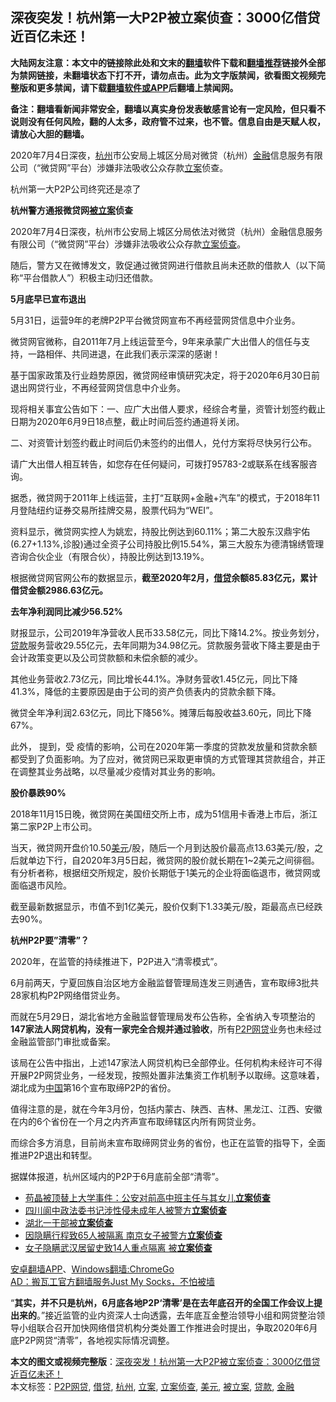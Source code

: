  <h2>深夜突发！杭州第一大P2P被立案侦查：3000亿借贷近百亿未还！</h2> <p class="notice"><b>大陆网友注意：本文中的链接除此处和文末的<a href="https://github.com/bannedbook/fanqiang" >翻墙</a>软件下载和<a href="https://github.com/killgcd/justmysocks/blob/master/README.md">翻墙推荐</a>链接外全部为禁网链接，未翻墙状态下打不开，请勿点击。此为文字版禁闻，欲看图文视频完整版和更多禁闻，请下载<a href="https://github.com/bannedbook/fanqiang">翻墙软件或APP</a>后翻墙上禁闻网。</p><p>备注：翻墙看新闻非常安全，翻墙以真实身份发表敏感言论有一定风险，但只看不说则没有任何风险，翻的人太多，政府管不过来，也不管。信息自由是天赋人权，请放心大胆的翻墙。</b></p>  <div class="entry"> <p>2020年7月4日深夜，<a href="https://www.bannedbook.org/bnews/tag/%e6%9d%ad%e5%b7%9e/" class="st_tag internal_tag" rel="tag" title="标签 杭州 下的日志">杭州</a>市公安局上城区分局对微贷（杭州）<a href="https://www.bannedbook.org/bnews/tag/%E9%87%91%E8%9E%8D/" class="st_tag internal_tag" rel="tag" title="标签 金融 下的日志">金融</a>信息服务有限公司（“微贷网”平台）涉嫌非法吸收公众存款<a href="https://www.bannedbook.org/bnews/tag/%E7%AB%8B%E6%A1%88/" class="st_tag internal_tag" rel="tag" title="标签 立案 下的日志">立案</a>侦查。</p> <p>杭州第一大P2P公司终究还是凉了</p> <p><strong>杭州警方通报微贷网<a href="https://www.bannedbook.org/bnews/tag/%E8%A2%AB%E7%AB%8B%E6%A1%88/" class="st_tag internal_tag" rel="tag" title="标签 被立案 下的日志">被立案</a>侦查</strong></p> <p>2020年7月4日深夜，杭州市公安局上城区分局依法对微贷（杭州）金融信息服务有限公司（“微贷网”平台）涉嫌非法吸收公众存款<a href="https://www.bannedbook.org/bnews/tag/%E7%AB%8B%E6%A1%88%E4%BE%A6%E6%9F%A5/" class="st_tag internal_tag" rel="tag" title="标签 立案侦查 下的日志">立案侦查</a>。</p> <p>随后，警方又在微博发文，敦促通过微贷网进行借款且尚未还款的借款人（以下简称“平台借款人”）积极主动归还借款。</p> <p><strong>5月底早已宣布退出</strong></p> <p>5月31日，运营9年的老牌P2P平台微贷网宣布不再经营网贷信息中介业务。</p> <p>微贷网官微称，自2011年7月上线运营至今，9年来承蒙广大出借人的信任与支持，一路相伴、共同进退，在此我们表示深深的感谢！</p>  <p>基于国家政策及行业趋势原因，微贷网经审慎研究决定，将于2020年6月30日前退出网贷行业，不再经营网贷信息中介业务。</p> <p>现将相关事宜公告如下：一、应广大出借人要求，经综合考量，资管计划签约截止日期为2020年6月9日18点整，截止时间后签约通道将关闭。</p> <p>二、对资管计划签约截止时间后仍未签约的出借人，兑付方案将尽快另行公布。</p> <p>请广大出借人相互转告，如您存在任何疑问，可拨打95783-2或联系在线客服咨询。</p> <p>据悉，微贷网于2011年上线运营，主打“互联网+金融+汽车”的模式，于2018年11月登陆纽约证券交易所挂牌交易，股票代码为“WEI”。</p> <p>资料显示，微贷网实控人为姚宏，持股比例达到60.11%；第二大股东汉鼎宇佑(6.27+1.13%,诊股)通过全资子公司持股比例15.54%，第三大股东为德清锦绣管理咨询合伙企业（有限合伙），持股比例达到13.19%。</p> <p>根据微贷网官网公布的数据显示，<strong>截至2020年2月，<a href="https://www.bannedbook.org/bnews/tag/%E5%80%9F%E8%B4%B7/" class="st_tag internal_tag" rel="tag" title="标签 借贷 下的日志">借贷</a>余额85.83亿元，累计借贷金额2986.63亿元。</strong></p> <p><strong>去年净利润同比减少56.52%</strong></p>  <p>财报显示，公司2019年净营收人民币33.58亿元，同比下降14.2%。按业务划分，<a href="https://www.bannedbook.org/bnews/tag/%E8%B4%B7%E6%AC%BE/" class="st_tag internal_tag" rel="tag" title="标签 贷款 下的日志">贷款</a>服务营收29.55亿元，去年同期为34.98亿元。贷款服务营收下降主要是由于会计政策变更以及公司贷款额和未偿余额的减少。</p> <p>其他业务营收2.73亿元，同比增长44.1%。净财务营收1.45亿元，同比下降41.3%，降低的主要原因是由于公司的资产负债表内的贷款余额下降。</p> <p>微贷全年净利润2.63亿元，同比下降56%。摊薄后每股收益3.60元，同比下降67%。</p> <p>此外， 提到，受 疫情的影响，公司在2020年第一季度的贷款发放量和贷款余额都受到了负面影响。为了应对，微贷网已采取更审慎的方式管理其贷款组合，并正在调整其业务战略，以尽量减少疫情对其业务的影响。</p> <p><strong>股价暴跌90%</strong></p> <p>2018年11月15日晚，微贷网在美国纽交所上市，成为51信用卡香港上市后，浙江第二家P2P上市公司。</p> <p>当天，微贷网开盘价10.50<a href="https://www.bannedbook.org/bnews/tag/%e7%be%8e%e5%85%83/" class="st_tag internal_tag" rel="tag" title="标签 美元 下的日志">美元</a>/股，随后一个月到达股价最高点13.63美元/股，之后就单边下行，自2020年3月5日起，微贷网的股价就长期在1~2美元之间徘徊。有分析者称，根据纽交所规定，股价长期低于1美元的企业将面临退市，微贷网或面临退市风险。</p> <p>截至最新数据显示，市值不到1亿美元，股价仅剩下1.33美元/股，距最高点已经跌去90%。</p>  <p><strong>杭州P2P要&#8221;清零&#8221;？</strong></p> <p>2020年，在监管的持续推进下，P2P进入“清零模式”。</p> <p>6月前两天，宁夏回族自治区地方金融监督管理局连发三则通告，宣布取缔3批共28家机构P2P网络借贷业务。</p> <p>而就在5月29日，湖北省地方金融监督管理局发布公告称，全省纳入专项整治的<strong>147家法人网贷机构，没有一家完全合规并通过验收</strong>，所有<a href="https://www.bannedbook.org/bnews/tag/P2P%E7%BD%91%E8%B4%B7/" class="st_tag internal_tag" rel="tag" title="标签 P2P网贷 下的日志">P2P网贷</a>业务也未经过金融监管部门审批或备案。</p> <p>该局在公告中指出，上述147家法人网贷机构已全部停业。任何机构未经许可不得开展P2P网贷业务，一经发现，按照处置非法集资工作机制予以取缔。这意味着，湖北成为<span class='wp_keywordlink_affiliate'><a href="https://www.bannedbook.org/" title="中国" target="_blank">中国</a></span>第16个宣布取缔P2P的省份。</p> <p>值得注意的是，就在今年3月份，包括内蒙古、陕西、吉林、黑龙江、江西、安徽在内的6个省份在一个月之内齐声宣布取缔辖区内所有网贷业务。</p> <p>而综合多方消息，目前尚未宣布取缔网贷业务的省份，也正在监管的指导下，全面推进P2P退出和转型。</p> <p>据媒体报道，杭州区域内的P2P于6月底前全部“清零”。</p>  <ul class='op-related-articles' title='相关阅读'> <li><a href='https://www.bannedbook.org/bnews/baitai/20200703/1355231.html' target='_blank'>苟晶被顶替上大学事件：公安对前高中班主任与其女儿<b>立案侦查</b></a></li> <li><a href='https://www.bannedbook.org/bnews/baitai/20200429/1321081.html' target='_blank'>四川阆中政法委书记涉性侵未成年人被警方<b>立案侦查</b></a></li> <li><a href='https://www.bannedbook.org/bnews/baitai/20200301/1286287.html' target='_blank'>湖北一干部被<b>立案侦查</b></a></li> <li><a href='https://www.bannedbook.org/bnews/baitai/20200214/1276789.html' target='_blank'>因隐瞒行程致65人被隔离 南京女子被警方<b>立案侦查</b></a></li> <li><a href='https://www.bannedbook.org/bnews/baitai/20200209/1273783.html' target='_blank'>女子隐瞒武汉居留史致14人重点隔离 被<b>立案侦查</b></a></li> </ul> <div class="texttj"> <a href="https://github.com/bannedbook/fanqiang/wiki/%E7%A6%81%E9%97%BB%E7%BD%91%E5%AE%89%E5%8D%93%E7%BF%BB%E5%A2%99%E6%96%B0%E9%97%BBAPP" target="_blank">安卓翻墙APP</a>、<a href="https://github.com/bannedbook/fanqiang/wiki/Chrome%E4%B8%80%E9%94%AE%E7%BF%BB%E5%A2%99%E5%8C%85" target="_blank">Windows翻墙:ChromeGo</a><br/> <a href="https://github.com/killgcd/justmysocks/blob/master/README.md" target="_blank">AD：搬瓦工官方翻墙服务Just My Socks，不怕被墙</a> </div><p>“<strong>其实，并不只是杭州，6月底各地P2P‘清零’是在去年底召开的全国工作会议上提出来的</strong>。”接近监管的业内资深人士向透露，去年底互金整治领导小组和网贷整治领导小组联合召开加快网络借贷机构分类处置工作推进会时提出，争取2020年6月底P2P网贷“清零”，各地视实际情况调整。</p><a name='sharetosocial'></a>         <div><b>本文的图文或视频完整版</b>：<a href='https://www.bannedbook.org/bnews/topimagenews/20200705/1355987.html'>深夜突发！杭州第一大P2P被立案侦查：3000亿借贷近百亿未还！</a></div>  </div><!--END ENTRY--> <div class="postfooter"> <div>本文标签：<a href="https://www.bannedbook.org/bnews/tag/P2P%E7%BD%91%E8%B4%B7/" rel="tag">P2P网贷</a>, <a href="https://www.bannedbook.org/bnews/tag/%E5%80%9F%E8%B4%B7/" rel="tag">借贷</a>, <a href="https://www.bannedbook.org/bnews/tag/%e6%9d%ad%e5%b7%9e/" rel="tag">杭州</a>, <a href="https://www.bannedbook.org/bnews/tag/%E7%AB%8B%E6%A1%88/" rel="tag">立案</a>, <a href="https://www.bannedbook.org/bnews/tag/%E7%AB%8B%E6%A1%88%E4%BE%A6%E6%9F%A5/" rel="tag">立案侦查</a>, <a href="https://www.bannedbook.org/bnews/tag/%e7%be%8e%e5%85%83/" rel="tag">美元</a>, <a href="https://www.bannedbook.org/bnews/tag/%E8%A2%AB%E7%AB%8B%E6%A1%88/" rel="tag">被立案</a>, <a href="https://www.bannedbook.org/bnews/tag/%E8%B4%B7%E6%AC%BE/" rel="tag">贷款</a>, <a href="https://www.bannedbook.org/bnews/tag/%E9%87%91%E8%9E%8D/" rel="tag">金融</a></div>  </div><!--END POSTFOOTER--> 
